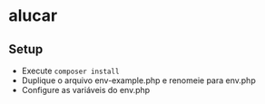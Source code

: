 # alucar

## Setup

-   Execute `composer install`
-   Duplique o arquivo env-example.php e renomeie para env.php
-   Configure as variáveis do env.php
